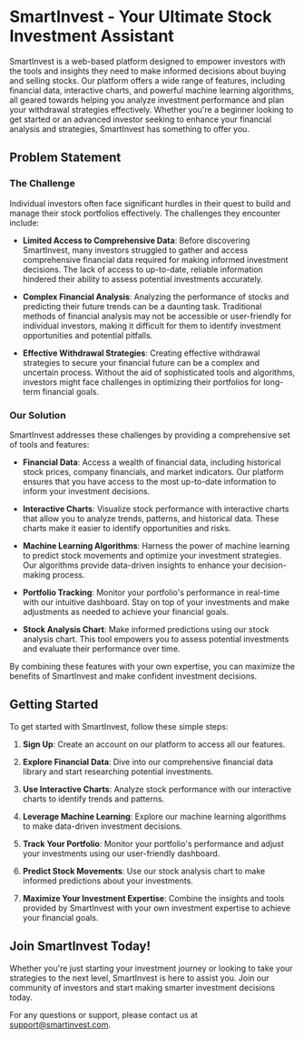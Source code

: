 # SmartInvest - Your Ultimate Stock Investment Assistant

SmartInvest is a web-based platform designed to empower investors with the tools and insights they need to make informed decisions about buying and selling stocks. Our platform offers a wide range of features, including financial data, interactive charts, and powerful machine learning algorithms, all geared towards helping you analyze investment performance and plan your withdrawal strategies effectively. Whether you're a beginner looking to get started or an advanced investor seeking to enhance your financial analysis and strategies, SmartInvest has something to offer you.

## Problem Statement

### The Challenge
Individual investors often face significant hurdles in their quest to build and manage their stock portfolios effectively. The challenges they encounter include:

- **Limited Access to Comprehensive Data**: Before discovering SmartInvest, many investors struggled to gather and access comprehensive financial data required for making informed investment decisions. The lack of access to up-to-date, reliable information hindered their ability to assess potential investments accurately.

- **Complex Financial Analysis**: Analyzing the performance of stocks and predicting their future trends can be a daunting task. Traditional methods of financial analysis may not be accessible or user-friendly for individual investors, making it difficult for them to identify investment opportunities and potential pitfalls.

- **Effective Withdrawal Strategies**: Creating effective withdrawal strategies to secure your financial future can be a complex and uncertain process. Without the aid of sophisticated tools and algorithms, investors might face challenges in optimizing their portfolios for long-term financial goals.

### Our Solution

SmartInvest addresses these challenges by providing a comprehensive set of tools and features:

- **Financial Data**: Access a wealth of financial data, including historical stock prices, company financials, and market indicators. Our platform ensures that you have access to the most up-to-date information to inform your investment decisions.

- **Interactive Charts**: Visualize stock performance with interactive charts that allow you to analyze trends, patterns, and historical data. These charts make it easier to identify opportunities and risks.

- **Machine Learning Algorithms**: Harness the power of machine learning to predict stock movements and optimize your investment strategies. Our algorithms provide data-driven insights to enhance your decision-making process.

- **Portfolio Tracking**: Monitor your portfolio's performance in real-time with our intuitive dashboard. Stay on top of your investments and make adjustments as needed to achieve your financial goals.

- **Stock Analysis Chart**: Make informed predictions using our stock analysis chart. This tool empowers you to assess potential investments and evaluate their performance over time.

By combining these features with your own expertise, you can maximize the benefits of SmartInvest and make confident investment decisions.

## Getting Started

To get started with SmartInvest, follow these simple steps:

1. **Sign Up**: Create an account on our platform to access all our features.

2. **Explore Financial Data**: Dive into our comprehensive financial data library and start researching potential investments.

3. **Use Interactive Charts**: Analyze stock performance with our interactive charts to identify trends and patterns.

4. **Leverage Machine Learning**: Explore our machine learning algorithms to make data-driven investment decisions.

5. **Track Your Portfolio**: Monitor your portfolio's performance and adjust your investments using our user-friendly dashboard.

6. **Predict Stock Movements**: Use our stock analysis chart to make informed predictions about your investments.

7. **Maximize Your Investment Expertise**: Combine the insights and tools provided by SmartInvest with your own investment expertise to achieve your financial goals.

## Join SmartInvest Today!

Whether you're just starting your investment journey or looking to take your strategies to the next level, SmartInvest is here to assist you. Join our community of investors and start making smarter investment decisions today.

For any questions or support, please contact us at [support@smartinvest.com](mailto:smartInvest850@gmail.com).
